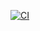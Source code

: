 [![CI](https://github.com/SinesioBittencourt-StudyGuide/HugoTest/actions/workflows/deploy.yml/badge.svg?branch=main)](https://github.com/SinesioBittencourt-StudyGuide/HugoTest/actions/workflows/deploy.yml)

